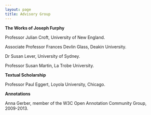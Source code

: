 ```yaml
---
layout: page
title: Advisory Group
---
```


**The Works of Joseph Furphy**

Professor Julian Croft, University of New England.

Associate Professor Frances Devlin Glass, Deakin University.

Dr Susan Lever, University of Sydney.

Professor Susan Martin, La Trobe University.

**Textual Scholarship**

Professor Paul Eggert, Loyola University, Chicago.

**Annotations**

Anna Gerber, member of the W3C Open Annotation Community Group, 2009-2013.










